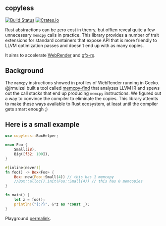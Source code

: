## copyless
[![Build Status](https://travis-ci.org/kvark/copyless.svg)](https://travis-ci.org/kvark/copyless)
[![Crates.io](https://img.shields.io/crates/v/copyless.svg)](https://crates.io/crates/copyless)

Rust abstractions can be zero cost in theory, but offten reveal quite a few unnecessary `memcpy` calls in practice. This library provides a number of trait extensions for standard containers that expose API that is more friendly to LLVM optimization passes and doesn't end up with as many copies.

It aims to accelerate [WebRender](https://github.com/servo/webrender) and [gfx-rs](https://github.com/gfx-rs/gfx).

## Background

The `memcpy` instructions showed in profiles of WebRender running in Gecko. @jrmuizel built a tool called [memcpy-find](https://github.com/jrmuizel/memcpy-find) that analyzes LLVM IR and spews out the call stacks that end up producing `memcpy` instructions. We figured out a way to convince the compiler to eliminate the copies. This library attemts to make these ways available to Rust ecosystem, at least until the compiler gets smart enough ;)

## Here is a small example

```rust
use copyless::BoxHelper;

enum Foo {
    Small(i8),
    Big([f32; 100]),
}

#[inline(never)]
fn foo() -> Box<Foo> {
    Box::new(Foo::Small(4)) // this has 1 memcopy
    //Box::alloc().init(Foo::Small(4)) // this has 0 memcopies
}

fn main() {
    let z = foo();
    println!("{:?}", &*z as *const _);
}
```

Playground [permalink](https://play.rust-lang.org/?version=stable&mode=release&edition=2018&gist=579ab13345b1266752b1fa4400194cc7).
